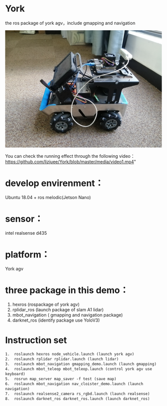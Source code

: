 # York
the ros package of york agv，include gmapping and navigation

<img src="https://github.com/lizjuee/York/blob/master/media/1.jpg" width="600">

You can check the running effect through the following video：
https://github.com/lizjuee/York/blob/master/media/video1.mp4"

# develop envirenment：
Ubuntu 18.04 + ros melodic(Jetson Nano) 

# sensor：

intel realsense d435

# platform：

York agv

# three package in this demo：
1. hexros (rospackage of york agv)
2. rplidar_ros (launch package of slam A1 lidar)
3. mbot_navigation ( gmapping and navigation package)
4. darknet_ros (identify package use YoloV3)

# Instruction set
```
1.	roslaunch hexros node_vehicle.launch (launch york agv)
2.	roslaunch rplidar rplidar.launch (launch lidar)
3.	roslaunch mbot_navigation gmapping_demo.launch (launch gmapping)
4.	roslaunch mbot_teleop mbot_teleop.launch (control york agv use keyboard)
5.	rosrun map_server map_saver -f test (save map)
6.	roslaunch mbot_navigation nav_cloister_demo.launch (launch navigation)
7.	roslaunch realsense2_camera rs_rgbd.launch (launch realsense)
8.	roslaunch darknet_ros darknet_ros.launch (launch darknet_ros)
```
